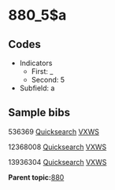 # 880\_5$a

## Codes

-   Indicators
    -   First: \_
    -   Second: 5
-   Subfield: a

## Sample bibs

536369 [Quicksearch](https://search.library.yale.edu/catalog/536369) [VXWS](http://prodorbis.library.yale.edu:7014/vxws/GetHoldingsService?bibId=536369)

12368008 [Quicksearch](https://search.library.yale.edu/catalog/12368008) [VXWS](http://prodorbis.library.yale.edu:7014/vxws/GetHoldingsService?bibId=12368008)

13936304 [Quicksearch](https://search.library.yale.edu/catalog/13936304) [VXWS](http://prodorbis.library.yale.edu:7014/vxws/GetHoldingsService?bibId=13936304)

**Parent topic:**[880](../../tags/880/880.md)

